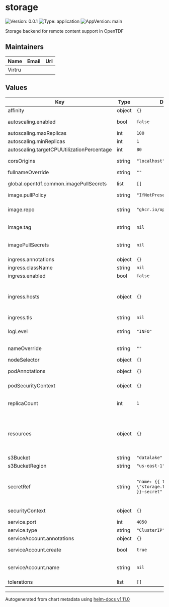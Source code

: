 # storage

![Version: 0.0.1](https://img.shields.io/badge/Version-0.0.1-informational?style=flat-square) ![Type: application](https://img.shields.io/badge/Type-application-informational?style=flat-square) ![AppVersion: main](https://img.shields.io/badge/AppVersion-main-informational?style=flat-square)

Storage backend for remote content support in OpenTDF

## Maintainers

| Name | Email | Url |
| ---- | ------ | --- |
| Virtru |  |  |

## Values

| Key | Type | Default | Description |
|-----|------|---------|-------------|
| affinity | object | `{}` | Pod scheduling preferences |
| autoscaling.enabled | bool | `false` | Enables autoscaling. When set to `true`, `replicas` is no longer applied. |
| autoscaling.maxReplicas | int | `100` | Sets maximum replicas for autoscaling. |
| autoscaling.minReplicas | int | `1` | Sets minimum replicas for autoscaling. |
| autoscaling.targetCPUUtilizationPercentage | int | `80` | Target average CPU usage across all the pods |
| corsOrigins | string | `"localhost"` | Allowed origins for requests from browser clients. |
| fullnameOverride | string | `""` | The fully qualified appname override |
| global.opentdf.common.imagePullSecrets | list | `[]` | JSON passed to the deployment's template.spec.imagePullSecrets |
| image.pullPolicy | string | `"IfNotPresent"` | The container's `imagePullPolicy` |
| image.repo | string | `"ghcr.io/opentdf/storage"` | The image selector, also called the 'image name' in k8s documentation and 'image repository' in docker's guides. |
| image.tag | string | `nil` | Chart.AppVersion will be used for image tag, override here if needed |
| imagePullSecrets | string | `nil` | JSON passed to the deployment's template.spec.imagePullSecrets. Overrides global.opentdf.common.imagePullSecrets |
| ingress.annotations | object | `{}` | Ingress annotations |
| ingress.className | string | `nil` | Ingress class to use. |
| ingress.enabled | bool | `false` | Enables the Ingress |
| ingress.hosts | object | `{}` | Map in the form: [hostname]:   [path]:     pathType:    your-pathtype [default: "ImplementationSpecific"]     serviceName: your-service  [default: service.fullname]     servicePort: service-port  [default: service.port above] |
| ingress.tls | string | `nil` | Ingress TLS configuration |
| logLevel | string | `"INFO"` | Sets the default loglevel for the application. One of the valid python logging levels: `DEBUG, INFO, WARNING, ERROR, CRITICAL` |
| nameOverride | string | `""` | Select a specific name for the resource, instead of the default, storage |
| nodeSelector | object | `{}` | Node labels for pod assignment |
| podAnnotations | object | `{}` | Values for the deployment spec.template.metadata.annotations field |
| podSecurityContext | object | `{}` | Values for deployment's spec.template.spec.securityContext |
| replicaCount | int | `1` | Sets the default number of pod replicas in the deployment. Ignored if autoscaling.enabled == true |
| resources | object | `{}` | Specify required limits for deploying this service to a pod. We usually recommend not to specify default resources and to leave this as a conscious choice for the user. This also increases chances charts run on environments with little resources, such as Minikube. |
| s3Bucket | string | `"datalake"` | Name of S3 bucket |
| s3BucketRegion | string | `"us-east-1"` | Region of S3 bucket |
| secretRef | string | `"name: {{ template \"storage.fullname\" . }}-secret"` | JSON to locate a k8s secret containing environment variables. Notably, this file should include the following environemnt variable definitions:     POSTGRES_PASSWORD: Password corresponding to postgres.user below |
| securityContext | object | `{}` | Values for deployment's spec.template.spec.containers.securityContext |
| service.port | int | `4050` | Port to assign to the `http` port |
| service.type | string | `"ClusterIP"` | Service `spec.type` |
| serviceAccount.annotations | object | `{}` | Annotations to add to the service account |
| serviceAccount.create | bool | `true` | Specifies whether a service account should be created |
| serviceAccount.name | string | `nil` | The name of the service account to use. If not set and create is true, a name is generated using the fullname template |
| tolerations | list | `[]` | Tolerations for nodes that have taints on them |

----------------------------------------------
Autogenerated from chart metadata using [helm-docs v1.11.0](https://github.com/norwoodj/helm-docs/releases/v1.11.0)
